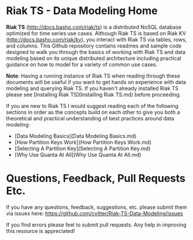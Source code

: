 # Riak TS - Data Modeling Home

**Riak TS** (http://docs.basho.com/riak/ts) is a distributed NoSQL database optimized for time series use cases. Although Riak TS is based on Riak KV (http://docs.basho.com/riak/kv), you interact with Riak TS via tables, rows, and columns. This Github repository contains readmes and sample code designed to walk you through the basics of working with Riak TS and data modeling based on its unique distributed architecture including practical guidance on how to model for a variety of common use cases.

**Note**: Having a running instance of Riak TS when reading through these documents will be useful if you want to get hands on experience with data modeling and querying Riak TS. If you haven't already installed Riak TS please see [Installing Riak TS](Installing Riak TS.md) before proceeding.

If you are new to Riak TS I would suggest reading each of the following sections in order as the concepts build on each other to give you both a theoretical and practical understanding of best practices around data modeling:

* [Data Modeling Basics](Data Modeling Basics.md)
* [How Partition Keys Work](How Partition Keys Work.md)
* [Selecting A Partition Key](Selecting A Partition Key.md)
* [Why Use Quanta At All](Why Use Quanta At All.md)

# Questions, Feedback, Pull Requests Etc.

If you have any questions, feedback, suggestions, etc. please submit them via issues here: https://github.com/cvitter/Riak-TS-Data-Modeling/issues

If you find errors please feel to submit pull requests. Any help in improving this resource is appreciated!